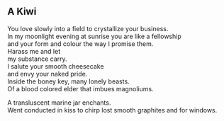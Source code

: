 A Kiwi
------
You love slowly into a field to crystallize your business.  
In my moonlight evening at sunrise you are like a fellowship  
and your form and colour the way I promise them.  
Harass me and let  
my substance carry.  
I salute your smooth cheesecake  
and envy your naked pride.  
Inside the boney key, many lonely beasts.  
Of a blood colored elder that imbues magnoliums.  
  
A transluscent marine jar enchants.  
Went conducted in kiss to chirp lost smooth graphites and for windows.  
